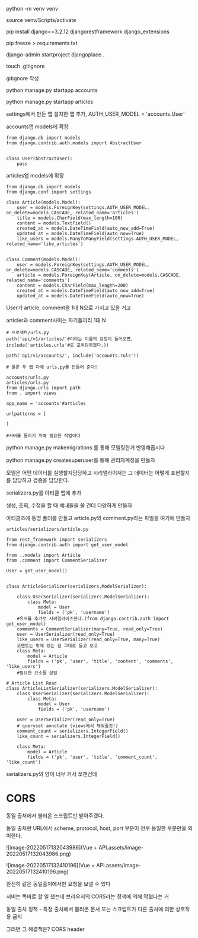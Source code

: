 python -m venv venv

source venv/Scripts/activate

pip install django==3.2.12 djangorestframework django_extensions

pip freeze > requirements.txt

django-admin startproject djangoplace .

touch .gitignore

gitignore 작성

python manage.py startapp accounts

python manage.py startapp articles

settings에서 만든 앱 설치한 앱 추가, AUTH_USER_MODEL = 'accounts.User'



accounts앱 models에 확장

```
from django.db import models
from django.contrib.auth.models import AbstractUser


class User(AbstractUser):
    pass
```

articles앱 models에 확장

```
from django.db import models
from django.conf import settings

class Article(models.Model):
    user = models.ForeignKey(settings.AUTH_USER_MODEL, on_delete=models.CASCADE, related_name='articles')
    title = models.CharField(max_length=100)
    content = models.TextField()
    created_at = models.DateTimeField(auto_now_add=True)
    updated_at = models.DateTimeField(auto_now=True)
    like_users = models.ManyToManyField(settings.AUTH_USER_MODEL, related_name='like_articles')


class Comment(models.Model):
    user = models.ForeignKey(settings.AUTH_USER_MODEL, on_delete=models.CASCADE, related_name='comments')
    article = models.ForeignKey(Article, on_delete=models.CASCADE, related_name='comments')
    content = models.CharField(max_length=200)
    created_at = models.DateTimeField(auto_now_add=True)
    updated_at = models.DateTimeField(auto_now=True)
```

User가 article, comment을 1대 N으로 가지고 있을 거고

articler과 comment사이는 자기들끼리 1대 N

 ```
 # 프로젝트/urls.py
 path('api/v1/articles/'#이라는 이름의 요청이 들어오면, include('articles.urls'#로 포워딩하겠다.))
 
 path('api/v1/accounts/', include('accounts.ruls'))
 
 # 물론 두 앱 다에 urls.py를 만들어 준다!
 ```



```
accounts/urls.py
articles/urls.py
from django.urls import path
from . import views

app_name = 'accounts'#articles

urlpatterns = [
	
]

#서버를 돌리기 위해 필요한 작업이다
```

python manage.py makemigrations 를 통해 모델링한거 반영해줍시다

python manage.py createsuperuser를 통해 관리자계정을 만들자



모델은 어떤 데이터를 실행할지담당하고 시리얼라이저는 그 데이터는 어떻게 표현할지를 담당하고 검증을 담당한다.



serializers.py를 아티클 앱에 추가

생성, 조회, 수정을 할 때 얘내들을 쓸 건데 다양하게 만들자

아티클즈에 동명 폴더를 만들고 article.py와 comment.py라는 파일을 여기에 만들자

```
articles/serializers/article.py

from rest_framework import serializers
from django.contrib.auth import get_user_model

from ..models import Article
from .comment import CommentSerializer

User = get_user_model()


class ArticleSerializer(serializers.ModelSerializer):
    
    class UserSerializer(serializers.ModelSerializer):
        class Meta:
            model = User
            fields = ('pk', 'username')
	#유저를 추가로 시리얼라이즈한다.(from django.contrib.auth import get_user_model)
    comments = CommentSerializer(many=True, read_only=True)
    user = UserSerializer(read_only=True)
    like_users = UserSerializer(read_only=True, many=True)
	코멘트는 밖에 있는 걸 그대로 들고 오고
    class Meta:
        model = Article
        fields = ('pk', 'user', 'title', 'content', 'comments', 'like_users')
	#필요한 요소들 삽입

# Article List Read
class ArticleListSerializer(serializers.ModelSerializer):
    class UserSerializer(serializers.ModelSerializer):
        class Meta:
            model = User
            fields = ('pk', 'username')

    user = UserSerializer(read_only=True)
    # queryset annotate (views에서 채워줄것!)
    comment_count = serializers.IntegerField()
    like_count = serializers.IntegerField()

    class Meta:
        model = Article
        fields = ('pk', 'user', 'title', 'comment_count', 'like_count')
```

serializers.py의 양이 너무 커서 쪼갠건데



# CORS

동일 출처에서 불러온 스크립트만 받아주겠다.

동일 출처란 URL에서 scheme, protocol, host, port 부분이 전부 동일한 부분만을 의미한다.

![image-20220517132043986](Vue + API.assets/image-20220517132043986.png)

![image-20220517132410196](Vue + API.assets/image-20220517132410196.png)

완전히 같은 동일출처에서만 요청을 보낼 수 있다

서버는 똑바로 할 일 했는데 브라우저의 CORS라는 정책에 의해 막혔다는 거

동일 출처 정책 - 특정 출처에서 불러온 문서 또는 스크립트가 다른 출처에 의한 상호작용 금지



그러면 그 해결책은?
CORS header



